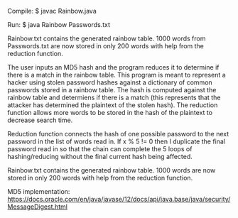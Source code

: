 Compile: $ javac Rainbow.java

Run: $ java Rainbow Passwords.txt

Rainbow.txt contains the generated rainbow table. 1000 words from Passwords.txt are now stored in only 200 words with help from the reduction function.

The user inputs an MD5 hash and the program reduces it to determine if there is a match in the rainbow table. This program is meant to represent a hacker using stolen password hashes against a dictionary of common passwords stored in a rainbow table. The hash is computed against the rainbow table and determiens if there is a match (this represents that the attacker has determined the plaintext of the stolen hash). The reduction function allows more words to be stored in the hash of the plaintext to decrease search time.

Reduction function connects the hash of one possible password to the next password in the list of words read in. If x % 5 != 0 then I duplicate the final password read in so that the chain can complete the 5 loops of hashing/reducing without the final current hash being affected.

Rainbow.txt contains the generated rainbow table. 1000 words are now stored in only 200 words with help from the reduction function.

MD5 implementation: https://docs.oracle.com/en/java/javase/12/docs/api/java.base/java/security/MessageDigest.html

